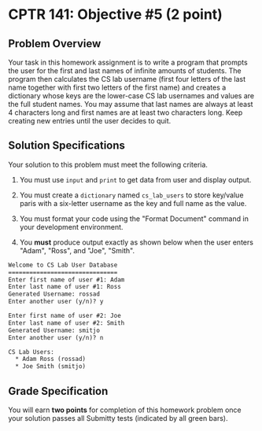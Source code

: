 # CPTR 141: Objective #5 (2 point)

## Problem Overview

Your task in this homework assignment is to write a program that prompts the user for the first and last names of infinite amounts of students.  The program then calculates the CS lab username (first four letters of the last name together with first two letters of the first name) and creates a dictionary whose keys are the lower-case CS lab usernames and values are the full student names.  You may assume that last names are always at least 4 characters long and first names are at least two characters long. Keep creating new entries until the user decides to quit.

## Solution Specifications

Your solution to this problem must meet the following criteria.

1. You must use `input` and `print` to get data from user and display output.

2. You must create a `dictionary` named `cs_lab_users` to store key/value paris with a six-letter username as the key and full name as the value.

3. You must format your code using the "Format Document" command in your development environment.

4. You **must** produce output exactly as shown below when the user enters "Adam", "Ross", and "Joe", "Smith".

```html
Welcome to CS Lab User Database
===============================
Enter first name of user #1: Adam
Enter last name of user #1: Ross
Generated Username: rossad
Enter another user (y/n)? y

Enter first name of user #2: Joe
Enter last name of user #2: Smith
Generated Username: smitjo
Enter another user (y/n)? n

CS Lab Users:
  * Adam Ross (rossad)
  * Joe Smith (smitjo)
```

## Grade Specification

You will earn **two points** for completion of this homework problem once your solution passes all Submitty tests (indicated by all green bars).
